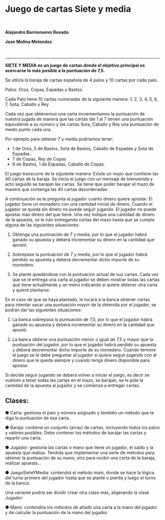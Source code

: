 # Juego de cartas Siete y media

<br>

**Alejandro Barrionuevo Rosado**

**Jose Molina Melendez**

<br>

<hr>

**SIETE Y MEDIA es un juego de cartas donde el objetivo principal es**
**acercarse lo más posible a la puntuación de 7,5.**

Se utiliza la baraja de cartas española de 4 palos y 10 cartas por cada palo.

Palos: Oros, Copas, Espadas y Bastos

Cada Palo tiene 10 cartas numeradas de la siguiente manera:
1, 2, 3, 4, 5, 6, 7, Sota, Caballo y Rey

Cada vez que obtenemos una carta incrementamos la puntuación de nuestra
jugada de manera que las cartas del 1 al 7 tienen una puntuación
equivalente a su número y las cartas Sota, Caballo y Rey una puntuación de
medio punto cada una.

Por ejemplo para obtener 7 y media podríamos tener:
- 1 de Oros, 5 de Bastos, Sota de Bastos, Caballo de Espadas y Sota de Espadas.
- 7 de Copas, Rey de Copas
- 6 de Bastos, 1 de Espadas, Caballo de Copas.

El juego transcurre de la siguiente manera:
Existe un mazo que contiene las 40 cartas de la baraja.
Se inicia el juego con un mensaje de bienvenida y acto seguido se barajan
las cartas.
Se tiene que poder barajar el mazo de manera que contenga las 40 cartas
desordenadas.

A continuación se le pregunta al jugador cuánto dinero quiere apostar.
El jugador tiene un monedero con una cantidad inicial de dinero.
Cuando el jugador se queda sin dinero no puede seguir jugando.
El jugador no puede apostar más dinero del que tiene.
Una vez indique una cantidad de dinero de la apuesta, se le irán entregando
cartas del mazo hasta que se cumpla alguna de las siguientes situaciones:

1. Obtenga una puntuación de 7 y media, por lo que el jugador habrá
ganado su apuesta y deberá incrementar su dinero en la cantidad que
apostó.

2. Sobrepase la puntuación de 7 y media, por lo que el jugador habrá
perdido su apuesta y deberá decrementar dicho importe de su monedero.

3. Se plante quedándose con la puntuación actual de sus cartas.
Cada vez que se le entrega una carta al jugador se deben mostrar todas las
cartas que tiene actualmente y un menú indicando si quiere obtener otra
carta y quiere plantarse.

En el caso de que se haya plantado, le tocará a la banca obtener cartas
para intentar sacar una puntuación mayor de la obtenida por el jugador, se
podrán dar las siguientes situaciones:

1. La banca sobrepasa la puntuación de 7,5, por lo que el jugador habrá
ganado su apuesta y deberá incrementar su dinero en la cantidad que
apostó.

2. La banca obtiene una puntuación menor o igual de 7,5 y mayor que la
puntuación del jugador, por lo que el jugador habrá perdido su
apuesta y deberá decrementar dicho importe de su monedero.
Cuando termine el juego se le debe preguntar al jugador si quiere seguir
jugando con el dinero que le queda siempre y cuando tenga dinero disponible
para apostar.

Si decide seguir jugando se deberá volver a iniciar el juego, es decir se
vuelven a tener todas las cartas en el mazo, se barajan, se le pide la
cantidad de la apuesta al jugador y se comienza a entregar cartas.

<h2>Clases:</h2>

● Carta: gestiona el palo y número asignado y también un método que te
diga la puntuación de esa carta.

● Baraja: contiene un conjunto (array) de cartas, incluyendo todos los
palos y valores posibles. Debe contener los métodos de barajar las
cartas y repartir una carta.

● Jugador: gestiona las cartas o mano que tiene un jugador, el saldo y
la apuesta que realiza. Tendrás que implementar una serie de métodos
para obtener la puntuación de su mano, otro para recibir una carta de
la baraja, realizar apuesta...

● JuegoSieteYMedia: contendrá el método main, donde se hace la lógica
del turno primero del jugador hasta que se plante o pierda y luego el
turno de la banca.

Una variante podría ser dividir crear otra clase más, aligerando la clase Jugador:

● Mano: contendría los métodos de añadir una carta a la mano del
jugador y de calcular la puntuación de la mano del jugador.